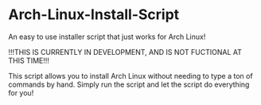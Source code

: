 # Arch-Linux-Install-Script
 An easy to use installer script that just works for Arch Linux!

!!!THIS IS CURRENTLY IN DEVELOPMENT, AND IS NOT FUCTIONAL AT THIS TIME!!!

 This script allows you to install Arch Linux without needing to type a ton of commands by hand. Simply run the script and let the script do everything for you!
